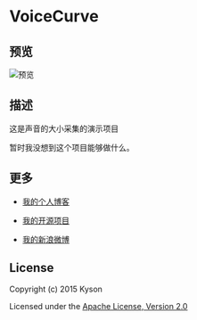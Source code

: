 # VoiceCurve

## 预览

![预览](https://raw.githubusercontent.com/Kyson/VoiceCurve/master/art/tt_voice_curve_showcase.gif)

## 描述

这是声音的大小采集的演示项目

暂时我没想到这个项目能够做什么。

## 更多

- [我的个人博客](http://www.hikyson.cn)

- [我的开源项目](http://git.oschina.net/cocobaby)

- [我的新浪微博](http://weibo.com/1980495343/profile?rightmod=1&wvr=6&mod=personinfo)

## License

Copyright (c) 2015 Kyson

Licensed under the [Apache License, Version 2.0](http://www.apache.org/licenses/LICENSE-2.0)
